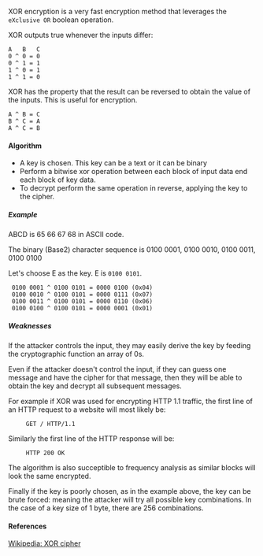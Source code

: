 XOR encryption is a very fast encryption method that leverages the `eXclusive OR` boolean operation.

XOR outputs true whenever the inputs differ:

    A   B   C
    0 ^ 0 = 0
    0 ^ 1 = 1
    1 ^ 0 = 1
    1 ^ 1 = 0


XOR has the property that the result can be reversed to obtain the value of the inputs. This is useful for encryption.

    A ^ B = C
    B ^ C = A
    A ^ C = B

#### Algorithm

- A key is chosen. This key can be a text or it can be binary
- Perform a bitwise xor operation between each block of input data end each block of key data. 
- To decrypt perform the same operation in reverse, applying the key to the cipher.

##### Example

ABCD is 65 66 67 68 in ASCII code.

The binary (Base2) character sequence is 0100 0001, 0100 0010, 0100 0011, 0100 0100

Let's choose E as the key. E is `0100 0101`.

     0100 0001 ^ 0100 0101 = 0000 0100 (0x04)
     0100 0010 ^ 0100 0101 = 0000 0111 (0x07)
     0100 0011 ^ 0100 0101 = 0000 0110 (0x06)
     0100 0100 ^ 0100 0101 = 0000 0001 (0x01)

##### Weaknesses
If the attacker controls the input, they may easily derive the key by feeding the cryptographic function an array of 0s. 

Even if the attacker doesn't control the input, if they can guess one message and have the cipher for that message, then they will be able to obtain the key and decrypt all subsequent messages.

For example if XOR was used for encrypting HTTP 1.1 traffic, the first line of an HTTP request to a website will most likely be:

         GET / HTTP/1.1

Similarly the first line of the HTTP response will be:

         HTTP 200 OK

The algorithm is also succeptible to frequency analysis as similar blocks will look the same encrypted.

Finally if the key is poorly chosen, as in the example above, the key can be brute forced: meaning the attacker will try all possible key combinations. In the case of a key size of 1 byte, there are 256 combinations.

#### References

[Wikipedia: XOR cipher](https://en.wikipedia.org/wiki/XOR_cipher)